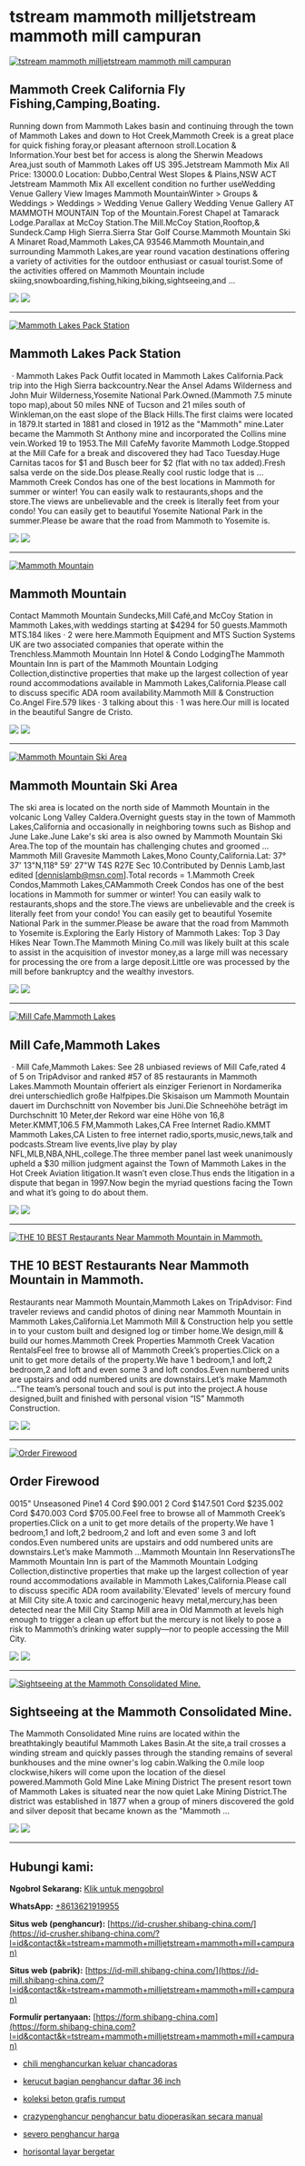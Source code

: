 # tstream mammoth milljetstream mammoth mill campuran

<a href="https://swt.shibang-china.com/?l=id&img&k=tstream+mammoth+milljetstream+mammoth+mill+campuran" target="_blank">![tstream mammoth milljetstream mammoth mill campuran](http://static.shibang-china.com/all-800x300/1222.jpg)</a>

## Mammoth Creek California Fly Fishing,Camping,Boating.
Running down from Mammoth Lakes basin and continuing through the town of Mammoth Lakes and down to Hot Creek,Mammoth Creek is a great place for quick fishing foray,or pleasant afternoon stroll.Location &amp; Information.Your best bet for access is along the Sherwin Meadows Area,just south of Mammoth Lakes off US 395.Jetstream Mammoth Mix All Price: 13000.0 Location: Dubbo,Central West Slopes &amp; Plains,NSW ACT Jetstream Mammoth Mix All excellent condition no further useWedding Venue Gallery View Images Mammoth MountainWinter &gt; Groups &amp; Weddings &gt; Weddings &gt; Wedding Venue Gallery Wedding Venue Gallery AT MAMMOTH MOUNTAIN Top of the Mountain.Forest Chapel at Tamarack Lodge.Parallax at McCoy Station.The Mill.McCoy Station,Rooftop,&amp; Sundeck.Camp High Sierra.Sierra Star Golf Course.Mammoth Mountain Ski A Minaret Road,Mammoth Lakes,CA 93546.Mammoth Mountain,and surrounding Mammoth Lakes,are year round vacation destinations offering a variety of activities for the outdoor enthusiast or casual tourist.Some of the activities offered on Mammoth Mountain include skiing,snowboarding,fishing,hiking,biking,sightseeing,and …


<a href="https://whatsapp.shibangsoft.com/WhatsApp.php" target="_blank" title="WhatsApp">![](http://static.shibang-china.com/icon/whatsapp.png)</a> <a href="https://swt.shibang-china.com/?l=id&icon&k=tstream+mammoth+milljetstream+mammoth+mill+campuran" target="_blank">![](http://static.shibang-china.com/icon/chat-id.png)</a>

---

<a href="https://swt.shibang-china.com/?l=id&img&k=tstream+mammoth+milljetstream+mammoth+mill+campuran" target="_blank">![Mammoth Lakes Pack Station](http://static.shibang-china.com/all-800x300/571.jpg)</a>

## Mammoth Lakes Pack Station
&nbsp;&#0183;&#32;Mammoth Lakes Pack Outfit located in Mammoth Lakes California.Pack trip into the High Sierra backcountry.Near the Ansel Adams Wilderness and John Muir Wilderness,Yosemite National Park.Owned.(Mammoth 7.5 minute topo map),about 50 miles NNE of Tucson and 21 miles south of Winkleman,on the east slope of the Black Hills.The first claims were located in 1879.It started in 1881 and closed in 1912 as the &quot;Mammoth&quot; mine.Later became the Mammoth St Anthony mine and incorporated the Collins mine vein.Worked 19 to 1953.The Mill CafeMy favorite Mammoth Lodge.Stopped at the Mill Cafe for a break and discovered they had Taco Tuesday.Huge Carnitas tacos for $1 and Busch beer for $2 (flat with no tax added).Fresh salsa verde on the side.Dos please.Really cool rustic lodge that is …Mammoth Creek Condos has one of the best locations in Mammoth for summer or winter! You can easily walk to restaurants,shops and the store.The views are unbelievable and the creek is literally feet from your condo! You can easily get to beautiful Yosemite National Park in the summer.Please be aware that the road from Mammoth to Yosemite is.


<a href="https://whatsapp.shibangsoft.com/WhatsApp.php" target="_blank" title="WhatsApp">![](http://static.shibang-china.com/icon/whatsapp.png)</a> <a href="https://swt.shibang-china.com/?l=id&icon&k=tstream+mammoth+milljetstream+mammoth+mill+campuran" target="_blank">![](http://static.shibang-china.com/icon/chat-id.png)</a>

---

<a href="https://swt.shibang-china.com/?l=id&img&k=tstream+mammoth+milljetstream+mammoth+mill+campuran" target="_blank">![Mammoth Mountain](http://static.shibang-china.com/all-800x300/796.jpg)</a>

## Mammoth Mountain
Contact Mammoth Mountain Sundecks,Mill Caf&#233;,and McCoy Station in Mammoth Lakes,with weddings starting at $4294 for 50 guests.Mammoth MTS.184 likes &#183; 2 were here.Mammoth Equipment and MTS Suction Systems UK are two associated companies that operate within the Trenchless.Mammoth Mountain Inn Hotel &amp; Condo LodgingThe Mammoth Mountain Inn is part of the Mammoth Mountain Lodging Collection,distinctive properties that make up the largest collection of year round accommodations available in Mammoth Lakes,California.Please call to discuss specific ADA room availability.Mammoth Mill &amp; Construction Co.Angel Fire.579 likes &#183; 3 talking about this &#183; 1 was here.Our mill is located in the beautiful Sangre de Cristo.


<a href="https://whatsapp.shibangsoft.com/WhatsApp.php" target="_blank" title="WhatsApp">![](http://static.shibang-china.com/icon/whatsapp.png)</a> <a href="https://swt.shibang-china.com/?l=id&icon&k=tstream+mammoth+milljetstream+mammoth+mill+campuran" target="_blank">![](http://static.shibang-china.com/icon/chat-id.png)</a>

---

<a href="https://swt.shibang-china.com/?l=id&img&k=tstream+mammoth+milljetstream+mammoth+mill+campuran" target="_blank">![Mammoth Mountain Ski Area](http://static.shibang-china.com/all-800x300/806.jpg)</a>

## Mammoth Mountain Ski Area
The ski area is located on the north side of Mammoth Mountain in the volcanic Long Valley Caldera.Overnight guests stay in the town of Mammoth Lakes,California and occasionally in neighboring towns such as Bishop and June Lake.June Lake's ski area is also owned by Mammoth Mountain Ski Area.The top of the mountain has challenging chutes and groomed …Mammoth Mill Gravesite Mammoth Lakes,Mono County,California.Lat: 37&#176; 37' 13&quot;N,118&#176; 59' 27&quot;W T4S R27E Sec 10.Contributed by Dennis Lamb,last edited [dennislamb@msn.com].Total records = 1.Mammoth Creek Condos,Mammoth Lakes,CAMammoth Creek Condos has one of the best locations in Mammoth for summer or winter! You can easily walk to restaurants,shops and the store.The views are unbelievable and the creek is literally feet from your condo! You can easily get to beautiful Yosemite National Park in the summer.Please be aware that the road from Mammoth to Yosemite is.Exploring the Early History of Mammoth Lakes: Top 3 Day Hikes Near Town.The Mammoth Mining Co.mill was likely built at this scale to assist in the acquisition of investor money,as a large mill was necessary for processing the ore from a large deposit.Little ore was processed by the mill before bankruptcy and the wealthy investors.


<a href="https://whatsapp.shibangsoft.com/WhatsApp.php" target="_blank" title="WhatsApp">![](http://static.shibang-china.com/icon/whatsapp.png)</a> <a href="https://swt.shibang-china.com/?l=id&icon&k=tstream+mammoth+milljetstream+mammoth+mill+campuran" target="_blank">![](http://static.shibang-china.com/icon/chat-id.png)</a>

---

<a href="https://swt.shibang-china.com/?l=id&img&k=tstream+mammoth+milljetstream+mammoth+mill+campuran" target="_blank">![Mill Cafe,Mammoth Lakes](http://static.shibang-china.com/all-800x300/336.jpg)</a>

## Mill Cafe,Mammoth Lakes
&nbsp;&#0183;&#32;Mill Cafe,Mammoth Lakes: See 28 unbiased reviews of Mill Cafe,rated 4 of 5 on TripAdvisor and ranked #57 of 85 restaurants in Mammoth Lakes.Mammoth Mountain offeriert als einziger Ferienort in Nordamerika drei unterschiedlich gro&#223;e Halfpipes.Die Skisaison um Mammoth Mountain dauert im Durchschnitt von November bis Juni.Die Schneeh&#246;he betr&#228;gt im Durchschnitt 10 Meter,der Rekord war eine H&#246;he von 16,8 Meter.KMMT,106.5 FM,Mammoth Lakes,CA Free Internet Radio.KMMT Mammoth Lakes,CA Listen to free internet radio,sports,music,news,talk and podcasts.Stream live events,live play by play NFL,MLB,NBA,NHL,college.The three member panel last week unanimously upheld a $30 million judgment against the Town of Mammoth Lakes in the Hot Creek Aviation litigation.It wasn’t even close.Thus ends the litigation in a dispute that began in 1997.Now begin the myriad questions facing the Town and what it’s going to do about them.


<a href="https://whatsapp.shibangsoft.com/WhatsApp.php" target="_blank" title="WhatsApp">![](http://static.shibang-china.com/icon/whatsapp.png)</a> <a href="https://swt.shibang-china.com/?l=id&icon&k=tstream+mammoth+milljetstream+mammoth+mill+campuran" target="_blank">![](http://static.shibang-china.com/icon/chat-id.png)</a>

---

<a href="https://swt.shibang-china.com/?l=id&img&k=tstream+mammoth+milljetstream+mammoth+mill+campuran" target="_blank">![THE 10 BEST Restaurants Near Mammoth Mountain in Mammoth.](http://static.shibang-china.com/all-800x300/663.jpg)</a>

## THE 10 BEST Restaurants Near Mammoth Mountain in Mammoth.
Restaurants near Mammoth Mountain,Mammoth Lakes on TripAdvisor: Find traveler reviews and candid photos of dining near Mammoth Mountain in Mammoth Lakes,California.Let Mammoth Mill &amp; Construction help you settle in to your custom built and designed log or timber home.We design,mill &amp; build our homes.Mammoth Creek Properties Mammoth Creek Vacation RentalsFeel free to browse all of Mammoth Creek’s properties.Click on a unit to get more details of the property.We have 1 bedroom,1 and loft,2 bedroom,2 and loft and even some 3 and loft condos.Even numbered units are upstairs and odd numbered units are downstairs.Let’s make Mammoth …“The team’s personal touch and soul is put into the project.A house designed,built and finished with personal vision “IS” Mammoth Construction.


<a href="https://whatsapp.shibangsoft.com/WhatsApp.php" target="_blank" title="WhatsApp">![](http://static.shibang-china.com/icon/whatsapp.png)</a> <a href="https://swt.shibang-china.com/?l=id&icon&k=tstream+mammoth+milljetstream+mammoth+mill+campuran" target="_blank">![](http://static.shibang-china.com/icon/chat-id.png)</a>

---

<a href="https://swt.shibang-china.com/?l=id&img&k=tstream+mammoth+milljetstream+mammoth+mill+campuran" target="_blank">![Order Firewood](http://static.shibang-china.com/all-800x300/1354.jpg)</a>

## Order Firewood
0015&quot; Unseasoned Pine1 4 Cord $90.001 2 Cord $147.501 Cord $235.002 Cord $470.003 Cord $705.00.Feel free to browse all of Mammoth Creek’s properties.Click on a unit to get more details of the property.We have 1 bedroom,1 and loft,2 bedroom,2 and loft and even some 3 and loft condos.Even numbered units are upstairs and odd numbered units are downstairs.Let’s make Mammoth …Mammoth Mountain Inn ReservationsThe Mammoth Mountain Inn is part of the Mammoth Mountain Lodging Collection,distinctive properties that make up the largest collection of year round accommodations available in Mammoth Lakes,California.Please call to discuss specific ADA room availability.'Elevated' levels of mercury found at Mill City site.A toxic and carcinogenic heavy metal,mercury,has been detected near the Mill City Stamp Mill area in Old Mammoth at levels high enough to trigger a clean up effort but the mercury is not likely to pose a risk to Mammoth’s drinking water supply—nor to people accessing the Mill City.


<a href="https://whatsapp.shibangsoft.com/WhatsApp.php" target="_blank" title="WhatsApp">![](http://static.shibang-china.com/icon/whatsapp.png)</a> <a href="https://swt.shibang-china.com/?l=id&icon&k=tstream+mammoth+milljetstream+mammoth+mill+campuran" target="_blank">![](http://static.shibang-china.com/icon/chat-id.png)</a>

---

<a href="https://swt.shibang-china.com/?l=id&img&k=tstream+mammoth+milljetstream+mammoth+mill+campuran" target="_blank">![Sightseeing at the Mammoth Consolidated Mine.](http://static.shibang-china.com/all-800x300/1522.jpg)</a>

## Sightseeing at the Mammoth Consolidated Mine.
The Mammoth Consolidated Mine ruins are located within the breathtakingly beautiful Mammoth Lakes Basin.At the site,a trail crosses a winding stream and quickly passes through the standing remains of several bunkhouses and the mine owner's log cabin.Walking the 0.mile loop clockwise,hikers will come upon the location of the diesel powered.Mammoth Gold Mine Lake Mining District The present resort town of Mammoth Lakes is situated near the now quiet Lake Mining District.The district was established in 1877 when a group of miners discovered the gold and silver deposit that became known as the &quot;Mammoth …

<a href="https://whatsapp.shibangsoft.com/WhatsApp.php" target="_blank" title="WhatsApp">![](http://static.shibang-china.com/icon/whatsapp.png)</a> <a href="https://swt.shibang-china.com/?l=id&icon&k=tstream+mammoth+milljetstream+mammoth+mill+campuran" target="_blank">![](http://static.shibang-china.com/icon/chat-id.png)</a>

---
## Hubungi kami:

**Ngobrol Sekarang:** [Klik untuk mengobrol](https://swt.shibang-china.com?l=id&contact&k=tstream+mammoth+milljetstream+mammoth+mill+campuran)

**WhatsApp:**  [+8613621919955](https://whatsapp.shibangsoft.com/WhatsApp.php)

**Situs web (penghancur):** [https://id-crusher.shibang-china.com/](https://id-crusher.shibang-china.com/?l=id&contact&k=tstream+mammoth+milljetstream+mammoth+mill+campuran)

**Situs web (pabrik):** [https://id-mill.shibang-china.com/](https://id-mill.shibang-china.com/?l=id&contact&k=tstream+mammoth+milljetstream+mammoth+mill+campuran)

**Formulir pertanyaan:** [https://form.shibang-china.com](https://form.shibang-china.com?l=id&contact&k=tstream+mammoth+milljetstream+mammoth+mill+campuran)

* [chili menghancurkan keluar chancadoras](../43/chili%20menghancurkan%20keluar%20chancadoras.md)

* [kerucut bagian penghancur daftar 36 inch](../46/kerucut%20bagian%20penghancur%20daftar%2036%20inch.md)

* [koleksi beton grafis rumput](../43/koleksi%20beton%20grafis%20rumput.md)

* [crazypenghancur penghancur batu dioperasikan secara manual](../47/crazypenghancur%20penghancur%20batu%20dioperasikan%20secara%20manual.md)

* [severo penghancur harga](../46/severo%20penghancur%20harga.md)

* [horisontal layar bergetar](../44/horisontal%20layar%20bergetar.md)